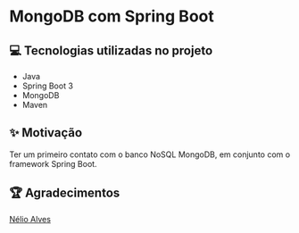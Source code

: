 # MongoDB com Spring Boot

## 💻 Tecnologias utilizadas no projeto

- Java
- Spring Boot 3
- MongoDB
- Maven

## ✨ Motivação

Ter um primeiro contato com o banco NoSQL MongoDB, em conjunto com o framework Spring Boot.

## 🏆 Agradecimentos

[Nélio Alves](https://www.udemy.com/course/java-curso-completo/)
